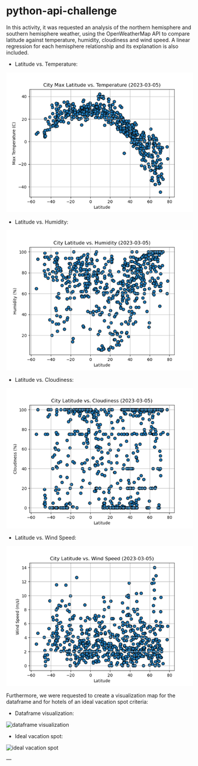 # python-api-challenge

In this activity, it was requested an analysis of the northern hemisphere and southern hemisphere weather, using the OpenWeatherMap API to compare latitude against temperature, humidity, cloudiness and wind speed. 
A linear regression for each hemisphere relationship and its explanation is also included.

* Latitude vs. Temperature:

![Latitude vs. Temperature](https://github.com/cami5326/python-api-challenge/blob/main/WeatherPy/output_data/Fig1.png)

* Latitude vs. Humidity:

![Latitude vs. Humidity](https://github.com/cami5326/python-api-challenge/blob/main/WeatherPy/output_data/Fig2.png)

* Latitude vs. Cloudiness:

![Latitude vs. Cloudiness](https://github.com/cami5326/python-api-challenge/blob/main/WeatherPy/output_data/Fig3.png)

* Latitude vs. Wind Speed:

![Latitude vs. Wind Speed](https://github.com/cami5326/python-api-challenge/blob/main/WeatherPy/output_data/Fig4.png)

Furthermore, we were requested to create a visualization map for the dataframe and for hotels of an ideal vacation spot criteria:

* Dataframe visualization:

![dataframe visualization]()

* Ideal vacation spot:

![ideal vacation spot]()

—